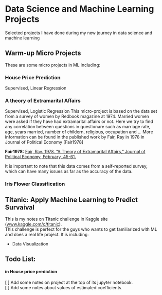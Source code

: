 # Data Science and Machine Learning Projects
Selected projects I have done during my new journey in data science and machine learning

##  Warm-up Micro Projects
These are some micro projects in ML including:

### House Price Prediction
Supervised, Linear Regression
### A theory of Extramarital Affairs
Supervised, Logistic Regression
This micro-project is based on the data set from a survey of women by Redbook magazine at 1974. Married women were asked if they have had extramarital affairs or not.
Here we try to find any correlation between questions in questionare such as marriage rate, age, years married, number of childern, religious, occupation and ...
More information can be found in the published work by Fair, Ray in 1978 in Journal of Political Economy [Fair1978]

__Fair1978:__ [Fair, Ray. 1978. “A Theory of Extramarital Affairs,” Journal of Political Economy, February, 45-61.](https://fairmodel.econ.yale.edu/rayfair/pdf/1978a200.pdf)

It is important to note that this data comes from a self-reported survey, which can have many issues as far as the accuracy of the data.

### Iris Flower Classification

## Titanic: Apply Machine Learning to Predict Survaival
This is my notes on Titanic challenge in Kaggle site (www.kaggle.com/c/titanic).  
This challenge is perfect for the guys who wants to get familiarized with ML and does a real life project. 
It is including:
- Data Visualization


## Todo List:

#### in House price prediction
[ ] Add some notes on project at the top of its jupyter notebook.  
[ ] Add some notes about values of estimated coefficients.

